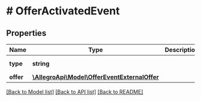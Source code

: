 # # OfferActivatedEvent

## Properties

Name | Type | Description | Notes
------------ | ------------- | ------------- | -------------
**type** | **string** |  | [default to 'OFFER_ACTIVATED']
**offer** | [**\AllegroApi\Model\OfferEventExternalOffer**](OfferEventExternalOffer.md) |  |

[[Back to Model list]](../../README.md#models) [[Back to API list]](../../README.md#endpoints) [[Back to README]](../../README.md)
